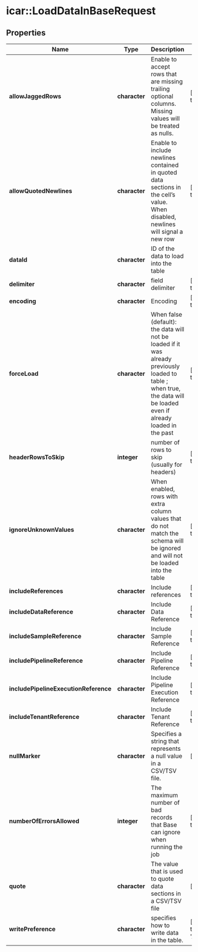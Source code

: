 # icar::LoadDataInBaseRequest


## Properties

Name | Type | Description | Notes
------------ | ------------- | ------------- | -------------
**allowJaggedRows** | **character** | Enable to accept rows that are missing trailing optional columns. Missing values will be treated as nulls. | [optional] [default to FALSE]
**allowQuotedNewlines** | **character** | Enable to include newlines contained in quoted data sections in the cell’s value. When disabled, newlines will signal a new row | [optional] [default to FALSE]
**dataId** | **character** | ID of the data to load into the table | 
**delimiter** | **character** | field delimiter | [optional] [default to &#39;,&#39;]
**encoding** | **character** | Encoding | [optional] [default to &#39;UTF8&#39;]
**forceLoad** | **character** | When false (default): the data will not be loaded if it was already previously loaded to table ; when true, the data will be loaded even if already loaded in the past | [optional] [default to FALSE]
**headerRowsToSkip** | **integer** | number of rows to skip (usually for headers) | [optional] [default to 1]
**ignoreUnknownValues** | **character** | When enabled, rows with extra column values that do not match the schema will be ignored and will not be loaded into the table | [optional] [default to FALSE]
**includeReferences** | **character** | Include references | [optional] [default to TRUE]
**includeDataReference** | **character** | Include Data Reference | [optional] [default to TRUE]
**includeSampleReference** | **character** | Include Sample Reference | [optional] [default to TRUE]
**includePipelineReference** | **character** | Include Pipeline Reference | [optional] [default to TRUE]
**includePipelineExecutionReference** | **character** | Include Pipeline Execution Reference | [optional] [default to TRUE]
**includeTenantReference** | **character** | Include Tenant Reference | [optional] [default to TRUE]
**nullMarker** | **character** | Specifies a string that represents a null value in a CSV/TSV file. | [optional] 
**numberOfErrorsAllowed** | **integer** | The maximum number of bad records that Base can ignore when running the job | [optional] [default to 0]
**quote** | **character** | The value that is used to quote data sections in a CSV/TSV file | [optional] 
**writePreference** | **character** | specifies how to write data in the table. | [optional] [default to &#39;APPENDTOTABLE&#39;]


